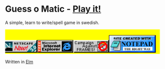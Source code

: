 # Guess o Matic - [Play it!](http://kitofr.github.io/guess-o-matic)
A simple, learn to write/spell game in swedish.

![screenshot](screenshot.png)


Written in [Elm](http://elm-lang.org)
